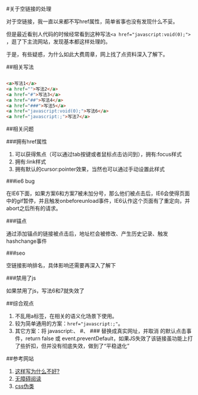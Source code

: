 #关于空链接的处理

对于空链接，我一直以来都不写href属性，简单省事也没有发现什么不妥。

但是最近看别人代码的时候经常看到这种写法`<a href="javascript:void(0);">` ，逛了下主流网站，发现基本都这样处理的。

于是，有些疑惑，为什么如此大费周章，网上找了点资料深入了解下。

##相关写法

````html

<a>写法1</a>
<a href="">写法2</a>
<a href="#">写法3</a>
<a href="##">写法4</a>
<a href="###">写法5</a>
<a href="javascript:void(0);">写法6</a>
<a href="javascript:;">写法7</a>

````
##相关问题

###拥有href属性

1. 可以获得焦点（可以通过tab按键或者鼠标点击访问到），拥有:focus样式
2. 拥有:link样式
3. 拥有默认的cursor:pointer效果，当然也可以通过手动设置此样式

###ie6 bug

在IE6下面，如果方案6和方案7被未加分号，那么他们被点击后，IE6会使得页面中的gif暂停，并且触发onbeforeunload事件，IE6认作这个页面有了重定向，并abort之后所有的请求。

###锚点

通过添加锚点的链接被点击后，地址栏会被修改、产生历史记录、触发hashchange事件

###seo

空链接影响排名，具体影响还需要再深入了解下

###禁用了js

如果禁用了js，写法6和7就失效了

##综合观点

1. 不乱用a标签，在相关的语义化场景下使用。
2. 较为简单通用的方案：`href="javascript:;"`。
3. 其它方案：将 javascript:、 #、 ### 替换成真实网址，并取消 <a> 的默认点击事件，return false 或 event.preventDefault，如果JS失效了该链接虽功能上打了些折扣，但并没有彻底失效，做到了“平稳退化”

##参考网站

1. [<a href="javascript:void(0)">这样写为什么不好?](http://segmentfault.com/q/1010000000339082)
2. [无障碍阅读](http://www.zhangxinxu.com/wordpress/2012/03/wai-aria-%E6%97%A0%E9%9A%9C%E7%A2%8D%E9%98%85%E8%AF%BB/)
3. [css伪类](http://www.w3school.com.cn/css/css_pseudo_classes.asp)
